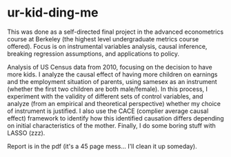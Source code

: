# ur-kid-ding-me

This was done as a self-directed final project in the advanced econometrics course at Berkeley (the highest level undergraduate metrics course offered). Focus is on instrumental variables analysis, causal inference, breaking regression assumptions, and applications to policy. 

Analysis of US Census data from 2010, focusing on the decision to have more kids. I analyze the causal effect of having more children on earnings and the employment situation of parents, using samesex as an instrument (whether the first two children are both male/female). In this process, I experiment with the validity of different sets of control variables, and analyze (from an empirical and theoretical perspective) whether my choice of instrument is justified. I also use the CACE (complier average causal effect) framework to identify how this identified causation differs depending on initial characteristics of the mother. Finally, I do some boring stuff with LASSO (zzz). 

Report is in the pdf (it's a 45 page mess... I'll clean it up someday).


